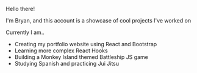 Hello there!

I'm Bryan, and this account is a showcase of cool projects I've worked on 

Currently I am..
  - Creating my portfolio website using React and Bootstrap
  - Learning more complex React Hooks
  - Building a Monkey Island themed Battleship JS game
  - Studying Spanish and practicing Jui Jitsu
